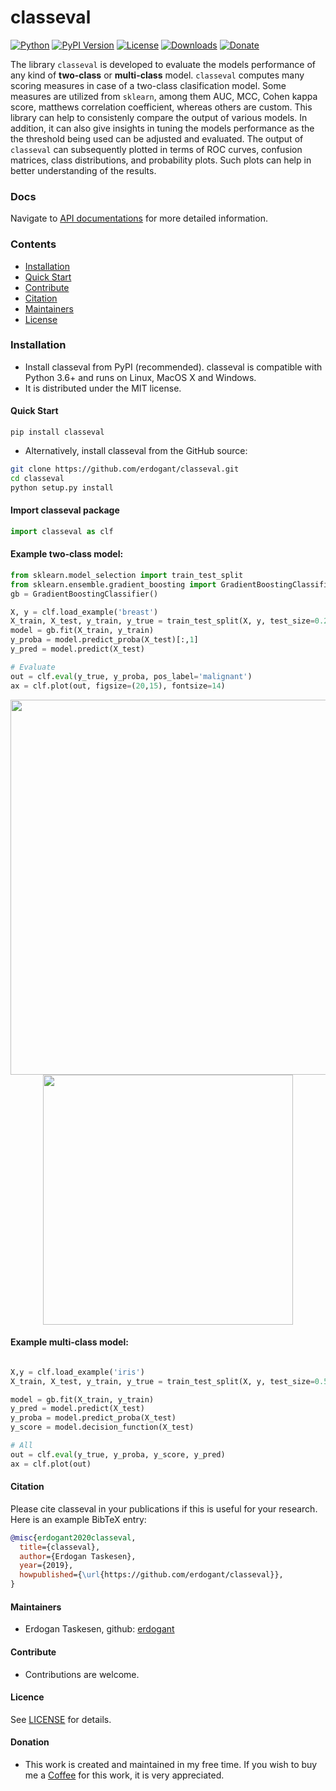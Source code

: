 # classeval

[![Python](https://img.shields.io/pypi/pyversions/classeval)](https://img.shields.io/pypi/pyversions/classeval)
[![PyPI Version](https://img.shields.io/pypi/v/classeval)](https://pypi.org/project/classeval/)
[![License](https://img.shields.io/badge/license-MIT-green.svg)](https://github.com/erdogant/classeval/blob/master/LICENSE)
[![Downloads](https://pepy.tech/badge/classeval/week)](https://pepy.tech/project/classeval/week)
[![Donate](https://img.shields.io/badge/donate-grey.svg)](https://erdogant.github.io/donate/?currency=USD&amount=5)

The library ``classeval`` is developed to evaluate the models performance of any kind of **two-class** or **multi-class** model. ``classeval`` computes many scoring measures in case of a two-class clasification model. Some measures are utilized from ``sklearn``, among them AUC, MCC, Cohen kappa score, matthews correlation coefficient, whereas others are custom. This library can help to consistenly compare the output of various models. In addition, it can also give insights in tuning the models performance as the the threshold being used can be adjusted and evaluated. The output of ``classeval`` can subsequently plotted in terms of ROC curves, confusion matrices, class distributions, and probability plots. Such plots can help in better understanding of the results.

### Docs
Navigate to [API documentations](https://erdogant.github.io/classeval/) for more detailed information.



### Contents
- [Installation](#-installation)
- [Quick Start](#-quick-start)
- [Contribute](#-contribute)
- [Citation](#-citation)
- [Maintainers](#-maintainers)
- [License](#-copyright)

### Installation
* Install classeval from PyPI (recommended). classeval is compatible with Python 3.6+ and runs on Linux, MacOS X and Windows. 
* It is distributed under the MIT license.

#### Quick Start
```
pip install classeval
```

* Alternatively, install classeval from the GitHub source:
```bash
git clone https://github.com/erdogant/classeval.git
cd classeval
python setup.py install
```  

#### Import classeval package
```python
import classeval as clf
```

#### Example two-class model:
```python
from sklearn.model_selection import train_test_split
from sklearn.ensemble.gradient_boosting import GradientBoostingClassifier
gb = GradientBoostingClassifier()

X, y = clf.load_example('breast')
X_train, X_test, y_train, y_true = train_test_split(X, y, test_size=0.2)
model = gb.fit(X_train, y_train)
y_proba = model.predict_proba(X_test)[:,1]
y_pred = model.predict(X_test)

# Evaluate
out = clf.eval(y_true, y_proba, pos_label='malignant')
ax = clf.plot(out, figsize=(20,15), fontsize=14)
```

<p align="center">
  <img src="https://github.com/erdogant/classeval/blob/master/docs/figs/Figure_1.png" width="600" />
  <img src="https://github.com/erdogant/classeval/blob/master/docs/figs/Figure_2.png" width="400" />
</p>

#### Example multi-class model:
```python

X,y = clf.load_example('iris')
X_train, X_test, y_train, y_true = train_test_split(X, y, test_size=0.5)

model = gb.fit(X_train, y_train)
y_pred = model.predict(X_test)
y_proba = model.predict_proba(X_test)
y_score = model.decision_function(X_test)

# All
out = clf.eval(y_true, y_proba, y_score, y_pred)
ax = clf.plot(out)
```

#### Citation
Please cite classeval in your publications if this is useful for your research. Here is an example BibTeX entry:
```BibTeX
@misc{erdogant2020classeval,
  title={classeval},
  author={Erdogan Taskesen},
  year={2019},
  howpublished={\url{https://github.com/erdogant/classeval}},
}
```

#### Maintainers
* Erdogan Taskesen, github: [erdogant](https://github.com/erdogant)

#### Contribute
* Contributions are welcome.

#### Licence
See [LICENSE](LICENSE) for details.

#### Donation
* This work is created and maintained in my free time. If you wish to buy me a <a href="https://erdogant.github.io/donate/?currency=USD&amount=5">Coffee</a> for this work, it is very appreciated.

